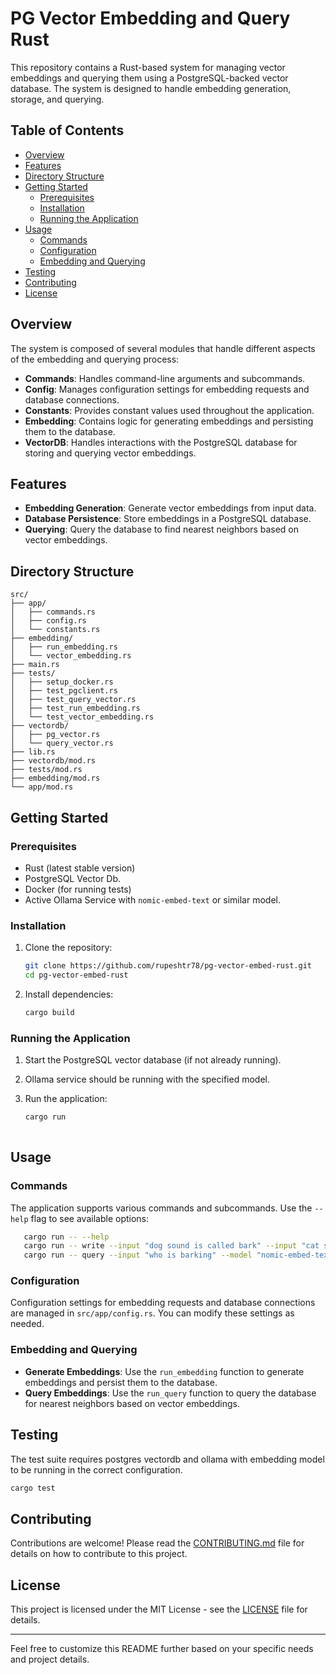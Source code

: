 # PG Vector Embedding and Query Rust

This repository contains a Rust-based system for managing vector embeddings and querying them using a PostgreSQL-backed vector database. The system is designed to handle embedding generation, storage, and querying.

## Table of Contents

- [Overview](#overview)
- [Features](#features)
- [Directory Structure](#directory-structure)
- [Getting Started](#getting-started)
  - [Prerequisites](#prerequisites)
  - [Installation](#installation)
  - [Running the Application](#running-the-application)
- [Usage](#usage)
  - [Commands](#commands)
  - [Configuration](#configuration)
  - [Embedding and Querying](#embedding-and-querying)
- [Testing](#testing)
- [Contributing](#contributing)
- [License](#license)

## Overview

The system is composed of several modules that handle different aspects of the embedding and querying process:

- **Commands**: Handles command-line arguments and subcommands.
- **Config**: Manages configuration settings for embedding requests and database connections.
- **Constants**: Provides constant values used throughout the application.
- **Embedding**: Contains logic for generating embeddings and persisting them to the database.
- **VectorDB**: Handles interactions with the PostgreSQL database for storing and querying vector embeddings.

## Features

- **Embedding Generation**: Generate vector embeddings from input data.
- **Database Persistence**: Store embeddings in a PostgreSQL database.
- **Querying**: Query the database to find nearest neighbors based on vector embeddings.

## Directory Structure

```
src/
├── app/
│   ├── commands.rs
│   ├── config.rs
│   └── constants.rs
├── embedding/
│   ├── run_embedding.rs
│   └── vector_embedding.rs
├── main.rs
├── tests/
│   ├── setup_docker.rs
│   ├── test_pgclient.rs
│   ├── test_query_vector.rs
│   ├── test_run_embedding.rs
│   └── test_vector_embedding.rs
├── vectordb/
│   ├── pg_vector.rs
│   └── query_vector.rs
├── lib.rs
├── vectordb/mod.rs
├── tests/mod.rs
├── embedding/mod.rs
└── app/mod.rs
```

## Getting Started

### Prerequisites

- Rust (latest stable version)
- PostgreSQL Vector Db.
- Docker (for running tests)
- Active Ollama Service with `nomic-embed-text` or similar model. 

### Installation

1. Clone the repository:
   ```sh
   git clone https://github.com/rupeshtr78/pg-vector-embed-rust.git
   cd pg-vector-embed-rust
   ```

2. Install dependencies:
   ```sh
   cargo build
   ```

### Running the Application

1. Start the PostgreSQL vector database (if not already running).
2. Ollama service should be running with the specified model.

3. Run the application:
   ```sh
   cargo run
      

   ```

## Usage

### Commands

The application supports various commands and subcommands. Use the `--help` flag to see available options:

```sh
   cargo run -- --help
   cargo run -- write --input "dog sound is called bark" --input "cat sounds is called purr" --model "nomic-embed-text" --table "from_rust2" --dim 768 --log-level "debug"
   cargo run -- query --input "who is barking" --model "nomic-embed-text" --table "from_rust2"  
```

### Configuration

Configuration settings for embedding requests and database connections are managed in `src/app/config.rs`. You can modify these settings as needed.

### Embedding and Querying

- **Generate Embeddings**: Use the `run_embedding` function to generate embeddings and persist them to the database.
- **Query Embeddings**: Use the `run_query` function to query the database for nearest neighbors based on vector embeddings.

## Testing

The test suite requires postgres vectordb and ollama with embedding model to be running in the correct configuration.

```sh
cargo test
```

## Contributing

Contributions are welcome! Please read the [CONTRIBUTING.md](CONTRIBUTING.md) file for details on how to contribute to this project.

## License

This project is licensed under the MIT License - see the [LICENSE](LICENSE) file for details.

---

Feel free to customize this README further based on your specific needs and project details.
